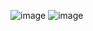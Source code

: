 ![image](https://github.com/user-attachments/assets/1d7cab3a-0743-4a08-b67d-40b1bce71d2b)
![image](https://github.com/user-attachments/assets/fffd01c1-d5c4-4ed7-8c63-a3e26cf2b8bd)
